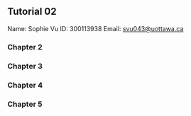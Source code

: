 ## Tutorial 02
Name: Sophie Vu
ID: 300113938
Email: svu043@uottawa.ca

### Chapter 2

### Chapter 3

### Chapter 4

### Chapter 5
